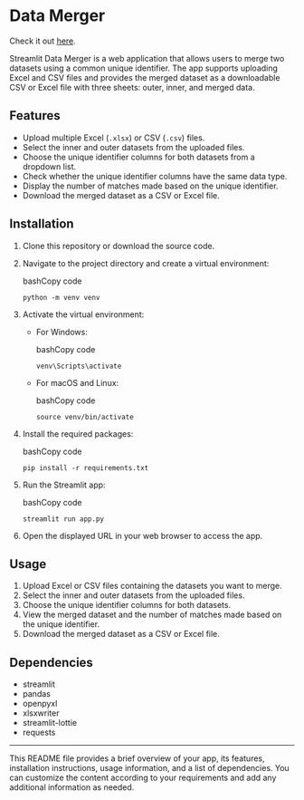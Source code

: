 
# Data Merger

Check it out [here](https://dataset-merge.streamlit.app/).

Streamlit Data Merger is a web application that allows users to merge two datasets using a common unique identifier. The app supports uploading Excel and CSV files and provides the merged dataset as a downloadable CSV or Excel file with three sheets: outer, inner, and merged data.

## Features

-   Upload multiple Excel (`.xlsx`) or CSV (`.csv`) files.
-   Select the inner and outer datasets from the uploaded files.
-   Choose the unique identifier columns for both datasets from a dropdown list.
-   Check whether the unique identifier columns have the same data type.
-   Display the number of matches made based on the unique identifier.
-   Download the merged dataset as a CSV or Excel file.

## Installation

1.  Clone this repository or download the source code.
    
2.  Navigate to the project directory and create a virtual environment:
    
    bashCopy code
    
    `python -m venv venv` 
    
3.  Activate the virtual environment:
    
    -   For Windows:
        
        bashCopy code
        
        `venv\Scripts\activate` 
        
    -   For macOS and Linux:
        
        bashCopy code
        
        `source venv/bin/activate` 
        
4.  Install the required packages:
    
    bashCopy code
    
    `pip install -r requirements.txt` 
    
5.  Run the Streamlit app:
    
    bashCopy code
    
    `streamlit run app.py` 
    
6.  Open the displayed URL in your web browser to access the app.
    

## Usage

1.  Upload Excel or CSV files containing the datasets you want to merge.
2.  Select the inner and outer datasets from the uploaded files.
3.  Choose the unique identifier columns for both datasets.
4.  View the merged dataset and the number of matches made based on the unique identifier.
5.  Download the merged dataset as a CSV or Excel file.

## Dependencies

-   streamlit
-   pandas
-   openpyxl
-   xlsxwriter
-   streamlit-lottie
-   requests

----------

This README file provides a brief overview of your app, its features, installation instructions, usage information, and a list of dependencies. You can customize the content according to your requirements and add any additional information as needed.